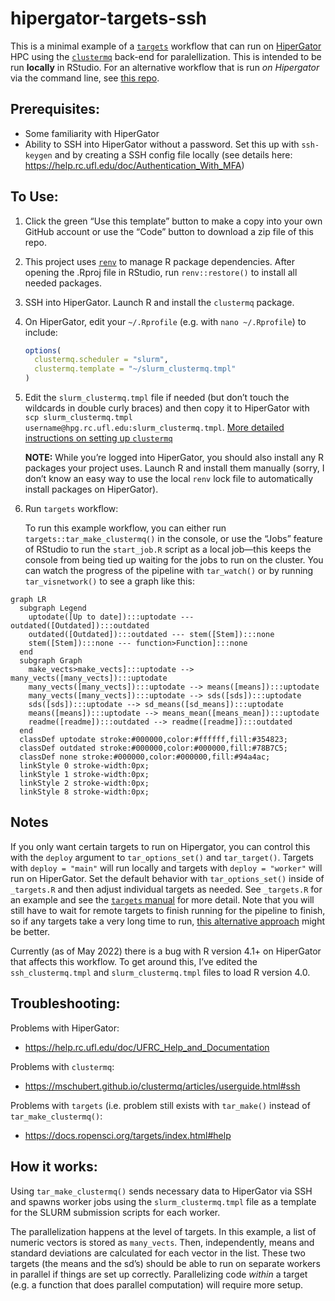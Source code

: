 
<!-- README.md is generated from README.Rmd. Please edit that file -->

# hipergator-targets-ssh

<!-- badges: start -->
<!-- badges: end -->

This is a minimal example of a
[`targets`](https://docs.ropensci.org/targets/) workflow that can run on
[HiperGator](https://www.rc.ufl.edu/services/hipergator/) HPC using the
[`clustermq`](https://mschubert.github.io/clustermq/) back-end for
paralellization. This is intended to be run **locally** in RStudio. For
an alternative workflow that is run *on Hipergator* via the command
line, see [this repo](https://github.com/BrunaLab/hipergator-targets).

## Prerequisites:

-   Some familiarity with HiperGator
-   Ability to SSH into HiperGator without a password. Set this up with
    `ssh-keygen` and by creating a SSH config file locally (see details
    here: <https://help.rc.ufl.edu/doc/Authentication_With_MFA>)

## To Use:

1.  Click the green “Use this template” button to make a copy into your
    own GitHub account or use the “Code” button to download a zip file
    of this repo.

2.  This project uses
    [`renv`](https://rstudio.github.io/renv/articles/renv.html) to
    manage R package dependencies. After opening the .Rproj file in
    RStudio, run `renv::restore()` to install all needed packages.

3.  SSH into HiperGator. Launch R and install the `clustermq` package.

4.  On HiperGator, edit your `~/.Rprofile` (e.g. with
    `nano ~/.Rprofile`) to include:

    ``` r
    options(
      clustermq.scheduler = "slurm",
      clustermq.template = "~/slurm_clustermq.tmpl"
    )
    ```

5.  Edit the `slurm_clustermq.tmpl` file if needed (but don’t touch the
    wildcards in double curly braces) and then copy it to HiperGator
    with
    `scp slurm_clustermq.tmpl username@hpg.rc.ufl.edu:slurm_clustermq.tmpl`.
    [More detailed instructions on setting up
    `clustermq`](https://mschubert.github.io/clustermq/articles/userguide.html)

    **NOTE:** While you’re logged into HiperGator, you should also
    install any R packages your project uses. Launch R and install them
    manually (sorry, I don’t know an easy way to use the local `renv`
    lock file to automatically install packages on HiperGator).

6.  Run `targets` workflow:

    To run this example workflow, you can either run
    `targets::tar_make_clustermq()` in the console, or use the “Jobs”
    feature of RStudio to run the `start_job.R` script as a local
    job—this keeps the console from being tied up waiting for the jobs
    to run on the cluster. You can watch the progress of the pipeline
    with `tar_watch()` or by running `tar_visnetwork()` to see a graph
    like this:

``` mermaid
graph LR
  subgraph Legend
    uptodate([Up to date]):::uptodate --- outdated([Outdated]):::outdated
    outdated([Outdated]):::outdated --- stem([Stem]):::none
    stem([Stem]):::none --- function>Function]:::none
  end
  subgraph Graph
    make_vects>make_vects]:::uptodate --> many_vects([many_vects]):::uptodate
    many_vects([many_vects]):::uptodate --> means([means]):::uptodate
    many_vects([many_vects]):::uptodate --> sds([sds]):::uptodate
    sds([sds]):::uptodate --> sd_means([sd_means]):::uptodate
    means([means]):::uptodate --> means_mean([means_mean]):::uptodate
    readme([readme]):::outdated --> readme([readme]):::outdated
  end
  classDef uptodate stroke:#000000,color:#ffffff,fill:#354823;
  classDef outdated stroke:#000000,color:#000000,fill:#78B7C5;
  classDef none stroke:#000000,color:#000000,fill:#94a4ac;
  linkStyle 0 stroke-width:0px;
  linkStyle 1 stroke-width:0px;
  linkStyle 2 stroke-width:0px;
  linkStyle 8 stroke-width:0px;
```

## Notes

If you only want certain targets to run on Hipergator, you can control
this with the `deploy` argument to `tar_options_set()` and
`tar_target()`. Targets with `deploy = "main"` will run locally and
targets with `deploy = "worker"` will run on HiperGator. Set the default
behavior with `tar_options_set()` inside of `_targets.R` and then adjust
individual targets as needed. See `_targets.R` for an example and see
the [`targets`
manual](https://books.ropensci.org/targets/hpc.html#advanced) for more
detail. Note that you will still have to wait for remote targets to
finish running for the pipeline to finish, so if any targets take a very
long time to run, [this alternative
approach](https://github.com/BrunaLab/hipergator-targets) might be
better.

Currently (as of May 2022) there is a bug with R version 4.1+ on
HiperGator that affects this workflow. To get around this, I’ve edited
the `ssh_clustermq.tmpl` and `slurm_clustermq.tmpl` files to load R
version 4.0.

## Troubleshooting:

Problems with HiperGator:

-   <https://help.rc.ufl.edu/doc/UFRC_Help_and_Documentation>

Problems with `clustermq`:

-   <https://mschubert.github.io/clustermq/articles/userguide.html#ssh>

Problems with `targets` (i.e. problem still exists with `tar_make()`
instead of `tar_make_clustermq()`:

-   <https://docs.ropensci.org/targets/index.html#help>

## How it works:

Using `tar_make_clustermq()` sends necessary data to HiperGator via SSH
and spawns worker jobs using the `slurm_clustermq.tmpl` file as a
template for the SLURM submission scripts for each worker.

The parallelization happens at the level of targets. In this example, a
list of numeric vectors is stored as `many_vects`. Then, independently,
means and standard deviations are calculated for each vector in the
list. These two targets (the means and the sd’s) should be able to run
on separate workers in parallel if things are set up correctly.
Parallelizing code *within* a target (e.g. a function that does parallel
computation) will require more setup.
